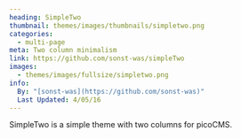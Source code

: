```yaml
---
heading: SimpleTwo
thumbnail: themes/images/thumbnails/simpletwo.png
categories:
  - multi-page
meta: Two column minimalism
link: https://github.com/sonst-was/simpleTwo
images:
  - themes/images/fullsize/simpletwo.png
info:
  By: "[sonst-was](https://github.com/sonst-was)"
  Last Updated: 4/05/16
---
```


SimpleTwo is a simple theme with two columns for picoCMS.
